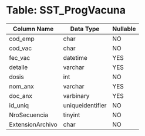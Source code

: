 # Table: SST_ProgVacuna

| Column Name | Data Type | Nullable |
|-------------|-----------|----------|
| cod_emp | char | NO |
| cod_vac | char | NO |
| fec_vac | datetime | YES |
| detalle | varchar | YES |
| dosis | int | NO |
| nom_anx | varchar | YES |
| doc_anx | varbinary | YES |
| id_uniq | uniqueidentifier | NO |
| NroSecuencia | tinyint | NO |
| ExtensionArchivo | char | NO |

